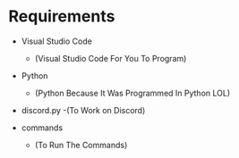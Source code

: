
# Requirements
- Visual Studio Code
  - (Visual Studio Code For You To Program)

- Python
  - (Python Because It Was Programmed In Python LOL)

- discord.py
  -(To Work on Discord)

- commands
  - (To Run The Commands)
